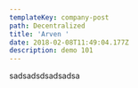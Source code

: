 ```yaml
---
templateKey: company-post
path: Decentralized
title: 'Arven '
date: 2018-02-08T11:49:04.177Z
description: demo 101
---
```

sadsadsdsadsadsa
